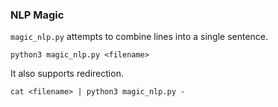 ### NLP Magic

`magic_nlp.py` attempts to combine lines into a single sentence.

`python3 magic_nlp.py <filename>`

It also supports redirection.

`cat <filename> | python3 magic_nlp.py -`
